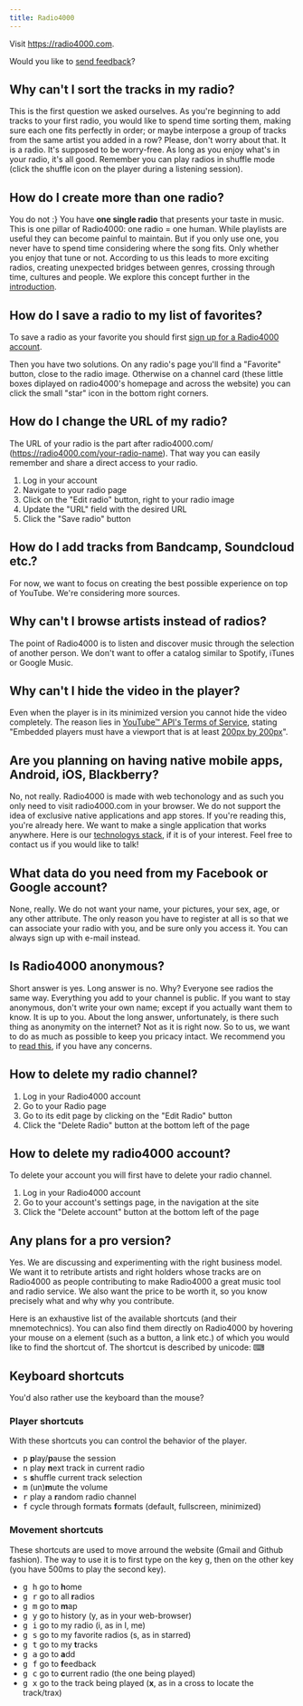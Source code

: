```yaml
---
title: Radio4000
---
```


Visit https://radio4000.com.

Would you like to <a href="https://radio4000.com/feedback">send feedback</a>?

## Why can't I sort the tracks in my radio?

This is the first question we asked ourselves. As you're beginning to add tracks to your first radio, you would like to spend time sorting them, making sure each one fits perfectly in order; or maybe interpose a group of tracks from the same artist you added in a row? Please, don't worry about that. It is a radio. It's supposed to be worry-free. As long as you enjoy what's in your radio, it's all good. Remember you can play radios in shuffle mode (click the shuffle icon on the player during a listening session).

## How do I create more than one radio?

You do not :}  You have <strong>one single radio</strong> that presents your taste in music. This is one pillar of Radio4000: one radio = one human. While playlists are useful they can become painful to maintain. But if you only use one, you never have to spend time considering where the song fits. Only whether you enjoy that tune or not. According to us this leads to more exciting radios, creating unexpected bridges between genres, crossing through time, cultures and people. We explore this concept further in the <a href="https://radio4000.com/about">introduction</a>.

## How do I save a radio to my list of favorites?

To save a radio as your favorite you should first <a href="https://radio4000.com/auth/signup">sign up for a Radio4000 account</a>.

Then you have two solutions. On any radio's page you'll find a "Favorite" button, close to the radio image. Otherwise on a channel card (these little boxes diplayed on radio4000's homepage and across the website) you can click the small "star" icon in the bottom right corners.

## How do I change the URL of my radio?

The URL of your radio is the part after radio4000.com/ (https://radio4000.com/your-radio-name). That way you can easily remember and share a direct access to your radio.

<ol>
	<li>Log in your account</li>
	<li>Navigate to your radio page</li>
	<li>Click on the "Edit radio" button, right to your radio image</li>
	<li>Update the "URL" field with the desired URL</li>
	<li>Click the "Save radio" button</li>
</ol>

## How do I add tracks from Bandcamp, Soundcloud etc.?

For now, we want to focus on creating the best possible experience on top of YouTube. We're considering more sources.

## Why can't I browse artists instead of radios?

The point of Radio4000 is to listen and discover music through the selection of another person. We don't want to offer a catalog similar to Spotify, iTunes or Google Music.

## Why can't I hide the video in the player?

Even when the player is in its minimized version you cannot hide the video completely. The reason lies in <a href="https://developers.google.com/youtube/terms/api-services-terms-of-service" target="_blank" rel="noopener">YouTube™ API's Terms of Service</a>, stating "Embedded players must have a viewport that is at least <a href="https://developers.google.com/youtube/player_parameters" target="_blank" rel="noopener">200px by 200px</a>".

## Are you planning on having native mobile apps, Android, iOS, Blackberry?

No, not really. Radio4000 is made with web techonology and as such you only need to visit radio4000.com in your browser. We do not support the idea of exclusive native applications and app stores. If you're reading this, you're already here. We want to make a single application that works anywhere. Here is our <a href="https://radio4000.com/about" target="_blank" rel="noopener">technologys stack</a>, if it is of your interest. Feel free to contact us if you would like to talk!

## What data do you need from my Facebook or Google account?

None, really. We do not want your name, your pictures, your sex, age, or any other attribute. The only reason you have to register at all is so that we can associate your radio with you, and be sure only you access it. You can always sign up with e-mail instead.

## Is Radio4000 anonymous?

Short answer is yes. Long answer is no. Why? Everyone see radios the same way. Everything you add to your channel is public. If you want to stay anonymous, don't write your own name; except if you actually want them to know. It is up to you. About the long answer, unfortunately, is there such thing as anonymity on the internet? Not as it is right now. So to us, we want to do as much as possible to keep you pricacy intact. We recommend you to <a href="https://ssd.eff.org" target="_blank" rel="noopener">read this</a>, if you have any concerns.

## How to delete my radio channel?

1. Log in your Radio4000 account
2. Go to your Radio page
3. Go to its edit page by clicking on the "Edit Radio" button
4. Click the "Delete Radio" button at the bottom left of the page

## How to delete my radio4000 account?

To delete your account you will first have to delete your radio channel.

1. Log in your Radio4000 account
2. Go to your account's settings page, in the navigation at the site
3. Click the "Delete account" button at the bottom left of the page

## Any plans for a pro version?

Yes. We are discussing and experimenting with the right business model. We want it to retribute artists and right holders whose tracks are on Radio4000 as people contributing to make Radio4000 a great music tool and radio service. We also want the price to be worth it, so you know precisely what and why why you contribute.

Here is an exhaustive list of the available shortcuts (and their mnemotechnics). You can also find them directly on Radio4000 by hovering your mouse on a element (such as a button, a link etc.) of which you would like to find the shortcut of. The shortcut is described by unicode: ⌨

## Keyboard shortcuts

You'd also rather use the keyboard than the mouse?

### Player shortcuts

With these shortcuts you can control the behavior of the player.

- <kbd>p</kbd> **p**lay/**p**ause the session
- <kbd>n</kbd> play **n**ext track in current radio
- <kbd>s</kbd> **s**huffle current track selection
- <kbd>m</kbd> (un)**m**ute the volume
- <kbd>r</kbd> play a **r**andom radio channel
- <kbd>f</kbd> cycle through formats **f**ormats (default, fullscreen, minimized)

### Movement shortcuts

These shortcuts are used to move arround the website (Gmail and Github fashion). The way to use
it is to first type on the key <kbd>g</kbd>, then on the other key
(you have 500ms to play the second key).

- <kbd>g h</kbd> go to <strong>h</strong>ome
- <kbd>g r</kbd> go to all <strong>r</strong>adios 
- <kbd>g m</kbd> go to <strong>m</strong>ap
- <kbd>g y</kbd> go to history (y, as in your web-browser)
- <kbd>g i</kbd> go to my radio (i, as in I, me)
- <kbd>g s</kbd> go to my favorite radios (s, as in starred)
- <kbd>g t</kbd> go to my <strong>t</strong>racks
- <kbd>g a</kbd> go to <strong>a</strong>dd
- <kbd>g f</kbd> go to <strong>f</strong>eedback
- <kbd>g c</kbd> go to <strong>c</strong>urrent radio (the one being played)
- <kbd>g x</kbd> go to the track being played (**x**, as in a cross to locate the track/trax)
